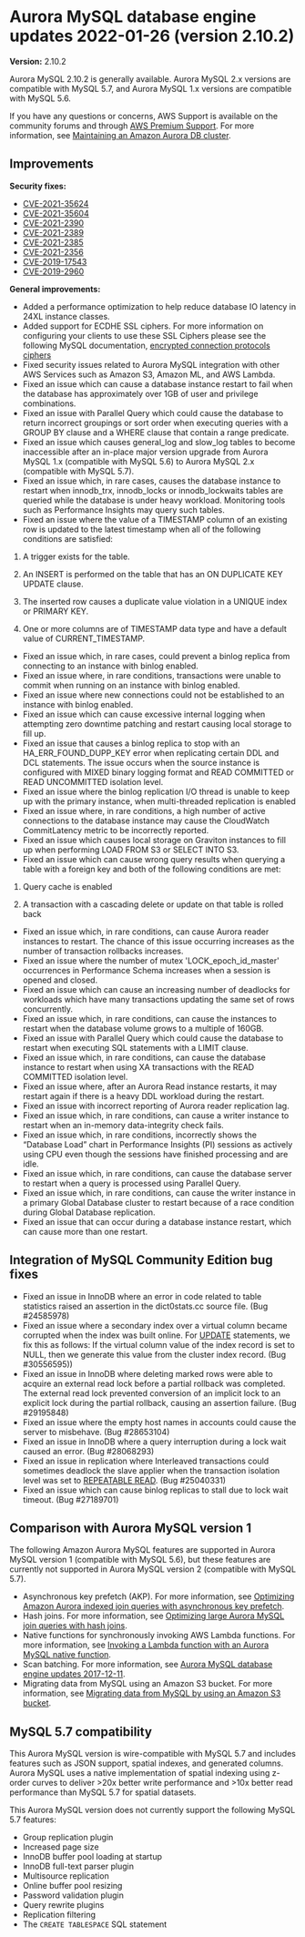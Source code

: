 # Aurora MySQL database engine updates 2022\-01\-26 \(version 2\.10\.2\)<a name="AuroraMySQL.Updates.2102"></a><a name="2102"></a><a name="2.10.2"></a>

 **Version:** 2\.10\.2 

 Aurora MySQL 2\.10\.2 is generally available\. Aurora MySQL 2\.x versions are compatible with MySQL 5\.7, and Aurora MySQL 1\.x versions are compatible with MySQL 5\.6\. 

 If you have any questions or concerns, AWS Support is available on the community forums and through [AWS Premium Support](http://aws.amazon.com/support)\. For more information, see [Maintaining an Amazon Aurora DB cluster](USER_UpgradeDBInstance.Maintenance.md)\. 

## Improvements<a name="AuroraMySQL.Updates.2102.Improvements"></a>

 **Security fixes:** 
+ [CVE\-2021\-35624](https://cve.mitre.org/cgi-bin/cvename.cgi?name=CVE-2021-35624)
+ [CVE\-2021\-35604](https://cve.mitre.org/cgi-bin/cvename.cgi?name=CVE-2021-35604)
+ [CVE\-2021\-2390](https://cve.mitre.org/cgi-bin/cvename.cgi?name=CVE-2021-2390)
+ [CVE\-2021\-2389](https://cve.mitre.org/cgi-bin/cvename.cgi?name=CVE-2021-2389)
+ [CVE\-2021\-2385](https://cve.mitre.org/cgi-bin/cvename.cgi?name=CVE-2021-2385)
+ [CVE\-2021\-2356](https://cve.mitre.org/cgi-bin/cvename.cgi?name=CVE-2021-2356)
+ [CVE\-2019\-17543](https://cve.mitre.org/cgi-bin/cvename.cgi?name=CVE-2019-17543)
+ [CVE\-2019\-2960](https://cve.mitre.org/cgi-bin/cvename.cgi?name=CVE-2019-2960)

 **General improvements:** 
+  Added a performance optimization to help reduce database IO latency in 24XL instance classes\. 
+  Added support for ECDHE SSL ciphers\. For more information on configuring your clients to use these SSL Ciphers please see the following MySQL documentation, [encrypted connection protocols ciphers](https://dev.mysql.com/doc/refman/5.7/en/encrypted-connection-protocols-ciphers.html#encrypted-connection-cipher-configuration) 
+  Fixed security issues related to Aurora MySQL integration with other AWS Services such as Amazon S3, Amazon ML, and AWS Lambda\. 
+  Fixed an issue which can cause a database instance restart to fail when the database has approximately over 1GB of user and privilege combinations\. 
+  Fixed an issue with Parallel Query which could cause the database to return incorrect groupings or sort order when executing queries with a GROUP BY clause and a WHERE clause that contain a range predicate\. 
+  Fixed an issue which causes general\_log and slow\_log tables to become inaccessible after an in\-place major version upgrade from Aurora MySQL 1\.x \(compatible with MySQL 5\.6\) to Aurora MySQL 2\.x \(compatible with MySQL 5\.7\)\. 
+  Fixed an issue which, in rare cases, causes the database instance to restart when innodb\_trx, innodb\_locks or innodb\_lockwaits tables are queried while the database is under heavy workload\. Monitoring tools such as Performance Insights may query such tables\. 
+  Fixed an issue where the value of a TIMESTAMP column of an existing row is updated to the latest timestamp when all of the following conditions are satisfied: 

  1. A trigger exists for the table\.

  1. An INSERT is performed on the table that has an ON DUPLICATE KEY UPDATE clause\.

  1. The inserted row causes a duplicate value violation in a UNIQUE index or PRIMARY KEY\.

  1. One or more columns are of TIMESTAMP data type and have a default value of CURRENT\_TIMESTAMP\.
+  Fixed an issue which, in rare cases, could prevent a binlog replica from connecting to an instance with binlog enabled\. 
+  Fixed an issue where, in rare conditions, transactions were unable to commit when running on an instance with binlog enabled\. 
+  Fixed an issue where new connections could not be established to an instance with binlog enabled\. 
+  Fixed an issue which can cause excessive internal logging when attempting zero downtime patching and restart causing local storage to fill up\. 
+  Fixed an issue that causes a binlog replica to stop with an HA\_ERR\_FOUND\_DUPP\_KEY error when replicating certain DDL and DCL statements\. The issue occurs when the source instance is configured with MIXED binary logging format and READ COMMITTED or READ UNCOMMITTED isolation level\. 
+  Fixed an issue where the binlog replication I/O thread is unable to keep up with the primary instance, when multi\-threaded replication is enabled 
+  Fixed an issue where, in rare conditions, a high number of active connections to the database instance may cause the CloudWatch CommitLatency metric to be incorrectly reported\. 
+  Fixed an issue which causes local storage on Graviton instances to fill up when performing LOAD FROM S3 or SELECT INTO S3\. 
+  Fixed an issue which can cause wrong query results when querying a table with a foreign key and both of the following conditions are met: 

  1.  Query cache is enabled 

  1.  A transaction with a cascading delete or update on that table is rolled back 
+  Fixed an issue which, in rare conditions, can cause Aurora reader instances to restart\. The chance of this issue occurring increases as the number of transaction rollbacks increases\. 
+  Fixed an issue where the number of mutex 'LOCK\_epoch\_id\_master' occurrences in Performance Schema increases when a session is opened and closed\. 
+  Fixed an issue which can cause an increasing number of deadlocks for workloads which have many transactions updating the same set of rows concurrently\. 
+  Fixed an issue which, in rare conditions, can cause the instances to restart when the database volume grows to a multiple of 160GB\. 
+  Fixed an issue with Parallel Query which could cause the database to restart when executing SQL statements with a LIMIT clause\. 
+  Fixed an issue which, in rare conditions, can cause the database instance to restart when using XA transactions with the READ COMMITTED isolation level\. 
+  Fixed an issue where, after an Aurora Read instance restarts, it may restart again if there is a heavy DDL workload during the restart\. 
+  Fixed an issue with incorrect reporting of Aurora reader replication lag\. 
+  Fixed an issue which, in rare conditions, can cause a writer instance to restart when an in\-memory data\-integrity check fails\. 
+  Fixed an issue which, in rare conditions, incorrectly shows the “Database Load” chart in Performance Insights \(PI\) sessions as actively using CPU even though the sessions have finished processing and are idle\. 
+  Fixed an issue which, in rare conditions, can cause the database server to restart when a query is processed using Parallel Query\. 
+  Fixed an issue which, in rare conditions, can cause the writer instance in a primary Global Database cluster to restart because of a race condition during Global Database replication\. 
+  Fixed an issue that can occur during a database instance restart, which can cause more than one restart\. 

## Integration of MySQL Community Edition bug fixes<a name="AuroraMySQL.Updates.2102.Patches"></a>
+  Fixed an issue in InnoDB where an error in code related to table statistics raised an assertion in the dict0stats\.cc source file\. \(Bug \#24585978\) 
+  Fixed an issue where a secondary index over a virtual column became corrupted when the index was built online\. For [UPDATE](https://dev.mysql.com/doc/refman/5.7/en/update.html) statements, we fix this as follows: If the virtual column value of the index record is set to NULL, then we generate this value from the cluster index record\. \(Bug \#30556595\)\) 
+  Fixed an issue in InnoDB where deleting marked rows were able to acquire an external read lock before a partial rollback was completed\. The external read lock prevented conversion of an implicit lock to an explicit lock during the partial rollback, causing an assertion failure\. \(Bug \#29195848\) 
+  Fixed an issue where the empty host names in accounts could cause the server to misbehave\. \(Bug \#28653104\) 
+  Fixed an issue in InnoDB where a query interruption during a lock wait caused an error\. \(Bug \#28068293\) 
+  Fixed an issue in replication where Interleaved transactions could sometimes deadlock the slave applier when the transaction isolation level was set to [REPEATABLE READ](https://dev.mysql.com/doc/refman/5.7/en/innodb-transaction-isolation-levels.html#isolevel_repeatable-read)\. \(Bug \#25040331\) 
+  Fixed an issue which can cause binlog replicas to stall due to lock wait timeout\. \(Bug \#27189701\) 

## Comparison with Aurora MySQL version 1<a name="AuroraMySQL.Updates.2102.Compare56"></a>

The following Amazon Aurora MySQL features are supported in Aurora MySQL version 1 \(compatible with MySQL 5\.6\), but these features are currently not supported in Aurora MySQL version 2 \(compatible with MySQL 5\.7\)\.
+ Asynchronous key prefetch \(AKP\)\. For more information, see [Optimizing Amazon Aurora indexed join queries with asynchronous key prefetch](AuroraMySQL.BestPractices.md#Aurora.BestPractices.AKP)\.
+ Hash joins\. For more information, see [Optimizing large Aurora MySQL join queries with hash joins](AuroraMySQL.BestPractices.md#Aurora.BestPractices.HashJoin)\.
+ Native functions for synchronously invoking AWS Lambda functions\. For more information, see [Invoking a Lambda function with an Aurora MySQL native function](AuroraMySQL.Integrating.Lambda.md#AuroraMySQL.Integrating.NativeLambda)\.
+ Scan batching\. For more information, see [Aurora MySQL database engine updates 2017\-12\-11](AuroraMySQL.Updates.20171211.md)\.
+ Migrating data from MySQL using an Amazon S3 bucket\. For more information, see [Migrating data from MySQL by using an Amazon S3 bucket](AuroraMySQL.Migrating.ExtMySQL.md#AuroraMySQL.Migrating.ExtMySQL.S3)\.

## MySQL 5\.7 compatibility<a name="AuroraMySQL.Updates.2102.Compatibility"></a>

This Aurora MySQL version is wire\-compatible with MySQL 5\.7 and includes features such as JSON support, spatial indexes, and generated columns\. Aurora MySQL uses a native implementation of spatial indexing using z\-order curves to deliver >20x better write performance and >10x better read performance than MySQL 5\.7 for spatial datasets\.

This Aurora MySQL version does not currently support the following MySQL 5\.7 features:
+ Group replication plugin
+ Increased page size
+ InnoDB buffer pool loading at startup
+ InnoDB full\-text parser plugin
+ Multisource replication
+ Online buffer pool resizing
+ Password validation plugin
+ Query rewrite plugins
+ Replication filtering
+ The `CREATE TABLESPACE` SQL statement